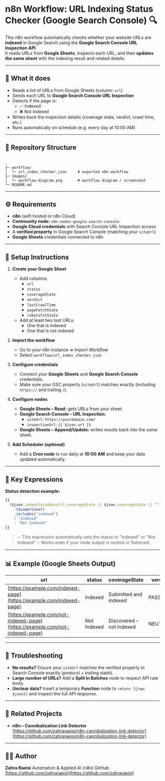 
# n8n Workflow: URL Indexing Status Checker (Google Search Console) 🔍

This n8n workflow automatically checks whether your website URLs are **indexed** in Google Search using the **Google Search Console URL Inspection API**.  
It reads URLs from **Google Sheets**, inspects each URL, and then **updates the same sheet** with the indexing result and related details.

---

## 🚀 What it does

- Reads a list of URLs from Google Sheets (column: `url`)
- Sends each URL to **Google Search Console URL Inspection**
- Detects if the page is:
  - ✅ Indexed
  - ❌ Not Indexed
- Writes back the inspection details (coverage state, verdict, crawl time, etc.)
- Runs automatically on schedule (e.g. every day at 10:00 AM)

---

## 📁 Repository Structure

```

.
├─ workflow/
│  └─ url_index_checker.json     # exported n8n workflow
├─ images/
│  └─ workflow-diagram.png       # workflow diagram / screenshot
└─ README.md

````

---

## ⚙️ Requirements

- **n8n** (self-hosted or n8n Cloud)
- **Community node:** `n8n-nodes-google-search-console`
- **Google Cloud credentials** with Search Console URL Inspection access
- A **verified property** in Google Search Console (matching your `siteUrl`)
- **Google Sheets** credentials connected to n8n

---

## 🧩 Setup Instructions

1. **Create your Google Sheet**
   - Add columns:
     - `url`
     - `status`
     - `coverageState`
     - `verdict`
     - `lastCrawlTime`
     - `pageFetchState`
     - `robotsTxtState`
   - Add at least two test URLs:
     - One that is indexed
     - One that is not indexed

2. **Import the workflow**
   - Go to your n8n instance ➜ *Import Workflow*  
   - Select `workflow/url_index_checker.json`

3. **Configure credentials**
   - Connect your **Google Sheets** and **Google Search Console** credentials.
   - Make sure your GSC property (`siteUrl`) matches exactly (including `https://` and trailing `/`).

4. **Configure nodes**
   - **Google Sheets – Read:** gets URLs from your sheet.
   - **Google Search Console – URL Inspection:**  
     - `siteUrl`: `https://yourdomain.com/`
     - `inspectionUrl`: `{{ $json.url }}`
   - **Google Sheets – Append/Update:** writes results back into the same sheet.

5. **Add Scheduler (optional)**
   - Add a **Cron node** to run daily at **10:00 AM** and keep your data updated automatically.

---

## 🧠 Key Expressions

**Status detection example:**
```js
{{
  ($json.indexStatusResult?.coverageState || $json.coverageState || "")
    .toLowerCase()
    .includes("indexed")
    ? "Indexed"
    : "Not Indexed"
}}
````

> ✅ This expression automatically sets the status to "Indexed" or "Not Indexed"
> 💡 Works even if your node output is nested or flattened.

---

## 📊 Example (Google Sheets Output)

| url                                                                          | status      | coverageState            | verdict | lastCrawlTime        | pageFetchState | robotsTxtState |
| ---------------------------------------------------------------------------- | ----------- | ------------------------ | ------- | -------------------- | -------------- | -------------- |
| [https://example.com/indexed-page](https://example.com/indexed-page)         | Indexed     | Submitted and indexed    | PASS    | 2025-10-12T08:41:02Z | SUCCESS        | ALLOWED        |
| [https://example.com/not-indexed-page](https://example.com/not-indexed-page) | Not Indexed | Discovered – not indexed | NEUTRAL | —                    | SOFT_404       | ALLOWED        |

---

## 🧰 Troubleshooting

* **No results?**
  Ensure your `siteUrl` matches the verified property in Search Console exactly (protocol + trailing slash).
* **Large number of URLs?**
  Add a **Split In Batches** node to respect API rate limits.
* **Unclear data?**
  Insert a temporary **Function** node to `return [{raw: $json}]` and inspect the full API response.

---

## 🔗 Related Projects

* **n8n – Cannibalization Link Detector**
  [https://github.com/zahraraeisi/n8n-cannibalization-link-detector](https://github.com/zahraraeisi/n8n-cannibalization-link-detector)

---

## 👩‍💻 Author

**Zahra Raeisi**
Automation & Applied AI (n8n)
GitHub: [https://github.com/zahraraeisi](https://github.com/zahraraeisi)

